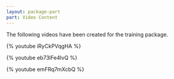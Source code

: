 ```yaml
---
layout: package-part
part: Video Content
---
```


The following videos have been created for the training package.

{% youtube iRyCkPVqgHA %}

{% youtube eb73lFe4lvQ %}

{% youtube emFRq7mXcbQ %}
